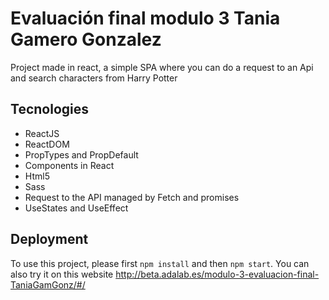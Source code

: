 # Evaluación final modulo 3 Tania Gamero Gonzalez

Project made in react, a simple SPA where you can do a request to an Api and search characters from Harry Potter

## Tecnologies

- ReactJS
- ReactDOM
- PropTypes and PropDefault
- Components in React
- Html5
- Sass
- Request to the API managed by Fetch and promises
- UseStates and UseEffect

## Deployment

To use this project, please first `npm install` and then `npm start`.
You can also try it on this website http://beta.adalab.es/modulo-3-evaluacion-final-TaniaGamGonz/#/
